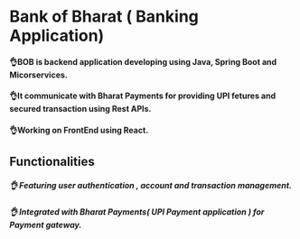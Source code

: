 
# Bank of Bharat ( Banking Application)

#### 👌BOB is backend application developing using Java, Spring Boot and Micorservices.

#### 👌It communicate with Bharat Payments for providing UPI fetures and secured transaction using Rest APIs.

#### 👌Working on FrontEnd using React.


## Functionalities
##### 👌 Featuring user authentication , account  and transaction management.
##### 👌 Integrated with Bharat Payments( UPI Payment application ) for Payment gateway.

